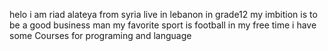 helo i am riad alateya from syria live in lebanon
in grade12
my imbition is to be a good business man
my favorite sport is football
in my free time i have some Courses for programing and language
